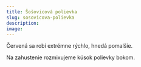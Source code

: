 ```yaml
---
title: Šošovicová polievka
slug: sosovicova-polievka
description:
image:
---
```


Červená sa robí extrémne rýchlo, hnedá pomalšie.

Na zahustenie rozmixujeme kúsok polievky bokom.

